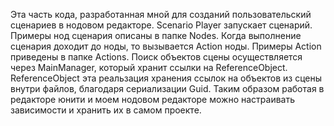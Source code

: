 Эта часть кода, разработанная мной для созданий пользовательский сценариев в нодовом редакторе. Scenario Player запускает сценарий. Примеры нод сценария описаны в папке Nodes. Когда выполнение сценария доходит до ноды, то вызывается Action ноды. Примеры Action приведены в папке Actions. Поиск объектов сцены осуществляется через MainManager, который хранит ссылки на ReferenceObject.  ReferenceObject эта реальзация хранения ссылок на объектов из сцены внутри файлов, благодаря сериализации Guid. Таким образом работая в редакторе юнити и моем нодовом редакторе можно настраивать зависимости и хранить их в самом проекте.